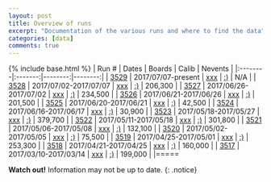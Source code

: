 ```yaml
---
layout: post
title: Overview of runs
excerpt: "Documentation of the various runs and where to find the data"
categories: [data]
comments: true
---
```

{% include base.html %}
| Run # | Dates | Boards | Calib | Nevents |
|:--------|:-------:|--------:|--------:|
| [3529]({{base}}/articles/2017-07/run3529) | 2017/07/07-present | [xxx](run3525-boards) | [:)]() | N/A |
| [3528]({{base}}/articles/2017-07/run3528) | 2017/07/02-2017/07/07 | [xxx](run3525-boards) | [:)]() | 206,300 |
| [3527]({{base}}/articles/2017-06/run3527) | 2017/06/26-2017/07/02 | [xxx](run3525-boards) | [:)]() | 234,500 |
| [3526]({{base}}/articles/2017-06/run3526) | 2017/06/21-2017/06/26 | [xxx](run3525-boards) | [:)]() | 201,500 |
| [3525]({{base}}/articles/2017-06/run3525) | 2017/06/20-2017/06/21 | [xxx](run3525-boards) | [:)]() | 42,500 |
| [3524]({{base}}/articles/2017-06/run3524) | 2017/06/16-2017/06/17 | [xxx](run3524-boards) | [:)]() | 30,900 |
| [3523](run3523) | 2017/05/18-2017/05/27 | [xxx](run3518-boards) | [:)](https://github.com/crogan/VMM2_Calibration/tree/master/CALIBRATIONS/Apr22_17) | 379,700 |
| [3522](run3522) | 2017/05/11-2017/05/18 | [xxx](run3518-boards) | [:)](https://github.com/crogan/VMM2_Calibration/tree/master/CALIBRATIONS/Apr22_17) | 301,800 |
| [3521](run3521) | 2017/05/06-2017/05/08 | [xxx](run3518-boards) | [:)](https://github.com/crogan/VMM2_Calibration/tree/master/CALIBRATIONS/Apr22_17) | 132,100 |
| [3520](run3520) | 2017/05/02-2017/05/05 | [xxx](run3518-boards) | [:)](https://github.com/crogan/VMM2_Calibration/tree/master/CALIBRATIONS/Apr22_17) | 75,500 |
| [3519](run3519) | 2017/04/25-2017/05/01 | [xxx](run3518-boards) | [:)](https://github.com/crogan/VMM2_Calibration/tree/master/CALIBRATIONS/Apr22_17) | 253,300 |
| [3518](run3518) | 2017/04/21-2017/04/25 | [xxx](run3518-boards) | [:)](https://github.com/crogan/VMM2_Calibration/tree/master/CALIBRATIONS/Apr22_17) | 160,000 |
| [3517](run3517) | 2017/03/10-2017/03/14 | [xxx](run3515-boards) | [:)](https://github.com/crogan/VMM2_Calibration/tree/master/CALIBRATIONS/Feb23_17) | 199,000 |
|=====

**Watch out!** Information may not be up to date.
{: .notice}
